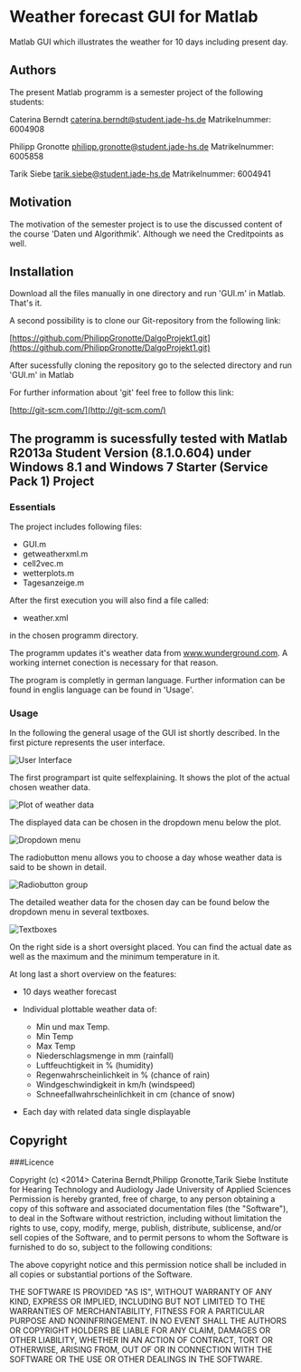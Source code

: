 Weather forecast GUI for Matlab
===============================
Matlab GUI which illustrates the weather for 10 days including present day.									
									

Authors
------------------------------
The present Matlab programm is a semester project of the following students:

Caterina Berndt
caterina.berndt@student.jade-hs.de
Matrikelnummer: 6004908

Philipp Gronotte
philipp.gronotte@student.jade-hs.de
Matrikelnummer: 6005858

Tarik Siebe
tarik.siebe@student.jade-hs.de
Matrikelnummer: 6004941

Motivation
-------------------------------
The motivation of the semester project is to use the discussed content of the course 'Daten und Algorithmik'. Although we need the Creditpoints as well.

Installation
-------------------------------
<p> Download all the files manually in one directory and run 'GUI.m' in Matlab. That's it.</p>

<p>A second possibility is to clone our Git-repository from the following link:</p>

[https://github.com/PhilippGronotte/DalgoProjekt1.git](https://github.com/PhilippGronotte/DalgoProjekt1.git)

  <p>After sucessfully cloning the repository go to the selected directory and run 'GUI.m' in Matlab

  For further information about 'git' feel free to follow this link:</p>

  [http://git-scm.com/](http://git-scm.com/)

The programm is sucessfully tested with Matlab R2013a Student Version (8.1.0.604) under Windows 8.1 and Windows 7 Starter (Service Pack 1)
Project
-------------------------------
### Essentials

The project includes following files:

- GUI.m
- getweatherxml.m
- cell2vec.m
- wetterplots.m
- Tagesanzeige.m

After the first execution you will also find a file called:

- weather.xml

in the chosen programm directory.

The programm updates it's weather data from www.wunderground.com. A working internet conection is necessary for that reason.

The program is completly in german language. Further information can be found in englis language can be found in 'Usage'.

### Usage
In the following the general usage of the GUI ist shortly described. In the first picture represents the user interface.

![User Interface](http://i1295.photobucket.com/albums/b635/Phoenix_Granite/explanation_zps5128c171.jpg)

The first  programpart ist quite selfexplaining. It shows the plot of the actual chosen weather data.

![Plot of weather data](http://i1295.photobucket.com/albums/b635/Phoenix_Granite/explanation5_zpse173f0e7.jpg)

The displayed data can be chosen in the dropdown menu below the plot.

![Dropdown menu](http://i1295.photobucket.com/albums/b635/Phoenix_Granite/explanation2_zpsbbb714c3.jpg)

The radiobutton menu allows you to choose a day whose weather data is said to be shown in detail.

![Radiobutton group](http://i1295.photobucket.com/albums/b635/Phoenix_Granite/explanation3_zps54e574d6.jpg) 

The detailed weather data for the chosen day can be found below the dropdown menu in several textboxes.

![Textboxes](http://i1295.photobucket.com/albums/b635/Phoenix_Granite/explanation5_zpse173f0e7.jpg)

On the right side is a short oversight placed. You can find the actual date as well as the maximum and the minimum temperature in it.

At long last a short overview on the features:

- 10 days weather forecast

- Individual plottable weather data of:
  - Min und max Temp. 
  - Min Temp
  - Max Temp
  - Niederschlagsmenge in mm (rainfall)
  - Luftfeuchtigkeit in % (humidity)
  - Regenwahrscheinlichkeit in % (chance of rain)
  - Windgeschwindigkeit in km/h (windspeed)
  - Schneefallwahrscheinlichkeit in cm (chance of snow)

- Each day with related data single displayable  

Copyright
---------------------------------

###Licence 

Copyright (c) <2014> Caterina Berndt,Philipp Gronotte,Tarik Siebe
Institute for Hearing Technology and Audiology
Jade University of Applied Sciences 
Permission is hereby granted, free of charge, to any person obtaining 
a copy of this software and associated documentation files 
(the "Software"), to deal in the Software without restriction, including 
without limitation the rights to use, copy, modify, merge, publish, 
distribute, sublicense, and/or sell copies of the Software, and to
permit persons to whom the Software is furnished to do so, subject
to the following conditions:

The above copyright notice and this permission notice shall be included 
in all copies or substantial portions of the Software.


THE SOFTWARE IS PROVIDED "AS IS", WITHOUT WARRANTY OF ANY KIND, 
EXPRESS OR IMPLIED, INCLUDING BUT NOT LIMITED TO THE WARRANTIES 
OF MERCHANTABILITY, FITNESS FOR A PARTICULAR PURPOSE AND NONINFRINGEMENT. 
IN NO EVENT SHALL THE AUTHORS OR COPYRIGHT HOLDERS BE LIABLE FOR ANY 
CLAIM, DAMAGES OR OTHER LIABILITY, WHETHER IN AN ACTION OF CONTRACT, 
TORT OR OTHERWISE, ARISING FROM, OUT OF OR IN CONNECTION WITH THE 
SOFTWARE OR THE USE OR OTHER DEALINGS IN THE SOFTWARE.